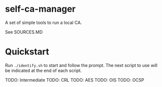 # self-ca-manager

A set of simple tools to run a local CA.

See SOURCES.MD

# Quickstart

Run `./identify.sh` to start and follow the prompt.
The next script to use will be indicated at the end of each script.

TODO: Intermediate
TODO: CRL
TODO: AES
TODO: OIS
TODO: OCSP
